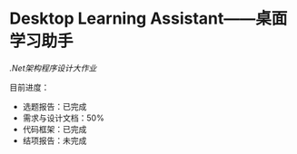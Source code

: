# Desktop Learning Assistant——桌面学习助手

*.Net架构程序设计大作业*



目前进度：

- 选题报告：已完成
- 需求与设计文档：50%
- 代码框架：已完成
- 结项报告：未完成